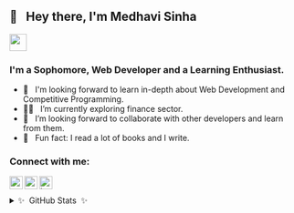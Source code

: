 ## 👋  &nbsp; Hey there, I'm Medhavi Sinha
[<img height="30" src="https://img.shields.io/badge/linkedin-blue.svg?&style=for-the-badge&logo=linkedin&logoColor=white" />][LinkedIn]
### I'm a Sophomore, Web Developer and a Learning Enthusiast.

- 🔭 &nbsp; I'm looking forward to learn in-depth about Web Development and Competitive Programming.
- 🕵️‍♀️ &nbsp; I’m currently exploring finance sector.
- 🤝 &nbsp; I’m looking forward to collaborate with other developers and learn from them.
- 💫  &nbsp; Fun fact: I read a lot of books and I write.

### Connect with me:

[<img align="left" alt="sassymedhavi | Twitter" width="23px" src="https://cdn.jsdelivr.net/npm/simple-icons@v3/icons/twitter.svg" />][twitter]
[<img align="left" alt="_medhavisinha_ | Instagram" width="23px" src="https://cdn.jsdelivr.net/npm/simple-icons@v3/icons/instagram.svg" />][instagram]
[<img align="left" alt="https://onemoremedhavi.medium.com/" width="23px" src="https://cdn.jsdelivr.net/npm/simple-icons@v3/icons/medium.svg" />][medium]

<br />
<br />
<details>
  <summary>✨&nbsp; GitHub Stats &nbsp;✨</summary>
  <br />

 <img align="left" alt= "Medhavi's GitHub stats" src= "https://github-readme-stats.vercel.app/api?username=medhavisinha&count_private=true&show_icons=true&custom_title=Github%20Status&show=issues&theme=radical" />
 
 </details>

[medium]: https://onemoremedhavi.medium.com/
[twitter]: https://twitter.com/mehhhdhavi
[instagram]: https://instagram.com/medhavisinhaa
[linkedin]: https://www.linkedin.com/in/medhavi-sinha-7b9a431ba/
